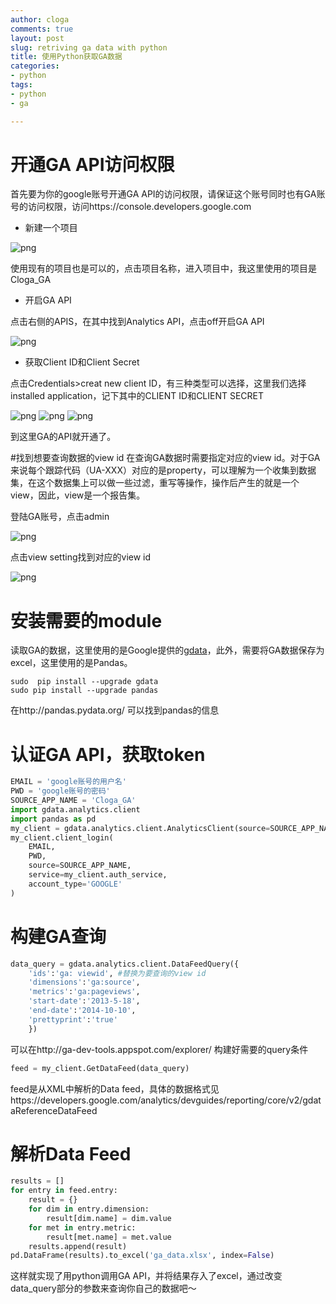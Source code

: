 ```yaml
---
author: cloga
comments: true
layout: post
slug: retriving ga data with python
title: 使用Python获取GA数据
categories:
- python
tags:
- python
- ga

---
```

# 开通GA API访问权限
首先要为你的google账号开通GA API的访问权限，请保证这个账号同时也有GA账号的访问权限，访问https://console.developers.google.com

* 新建一个项目

![png](http://cloga.info/files/creatproject.png)

使用现有的项目也是可以的，点击项目名称，进入项目中，我这里使用的项目是Cloga_GA

* 开启GA API

点击右侧的APIS，在其中找到Analytics API，点击off开启GA API

![png](http://cloga.info/files/enableapi.png)

* 获取Client ID和Client Secret

点击Credentials>creat new client ID，有三种类型可以选择，这里我们选择installed application，记下其中的CLIENT ID和CLIENT SECRET

![png](http://cloga.info/files/Clientid.png)
![png](http://cloga.info/files/Clienttype.png)
![png](http://cloga.info/files/secret.png)

到这里GA的API就开通了。

#找到想要查询数据的view id
在查询GA数据时需要指定对应的view id。对于GA来说每个跟踪代码（UA-XXX）对应的是property，可以理解为一个收集到数据集，在这个数据集上可以做一些过滤，重写等操作，操作后产生的就是一个view，因此，view是一个报告集。

登陆GA账号，点击admin

![png](http://cloga.info/files/admin.png)

点击view setting找到对应的view id

![png](http://cloga.info/files/viewid.png)

# 安装需要的module
读取GA的数据，这里使用的是Google提供的[gdata](http://code.google.com/p/gdata-python-client/)，此外，需要将GA数据保存为excel，这里使用的是Pandas。

```
sudo  pip install --upgrade gdata
sudo pip install --upgrade pandas
```

在http://pandas.pydata.org/ 可以找到pandas的信息

# 认证GA API，获取token

```python
EMAIL = 'google账号的用户名'
PWD = 'google账号的密码'
SOURCE_APP_NAME = 'Cloga_GA'
import gdata.analytics.client
import pandas as pd
my_client = gdata.analytics.client.AnalyticsClient(source=SOURCE_APP_NAME)#实例化GA Client
my_client.client_login(
    EMAIL,
    PWD,
    source=SOURCE_APP_NAME,
    service=my_client.auth_service,
    account_type='GOOGLE'
)
```

# 构建GA查询

```python
data_query = gdata.analytics.client.DataFeedQuery({
    'ids':'ga: viewid', #替换为要查询的view id
    'dimensions':'ga:source',
    'metrics':'ga:pageviews',
    'start-date':'2013-5-18',
    'end-date':'2014-10-10',
    'prettyprint':'true'
    })
```

可以在http://ga-dev-tools.appspot.com/explorer/ 构建好需要的query条件

```python
feed = my_client.GetDataFeed(data_query)
```

feed是从XML中解析的Data feed，具体的数据格式见https://developers.google.com/analytics/devguides/reporting/core/v2/gdataReferenceDataFeed

# 解析Data Feed

```python
results = []
for entry in feed.entry:
    result = {}
    for dim in entry.dimension:
        result[dim.name] = dim.value
    for met in entry.metric:
        result[met.name] = met.value
    results.append(result)
pd.DataFrame(results).to_excel('ga_data.xlsx', index=False)
```

这样就实现了用python调用GA API，并将结果存入了excel，通过改变data_query部分的参数来查询你自己的数据吧～